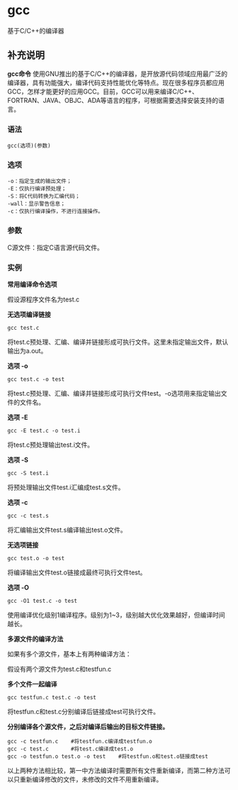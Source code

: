 gcc
===

基于C/C++的编译器

## 补充说明

**gcc命令** 使用GNU推出的基于C/C++的编译器，是开放源代码领域应用最广泛的编译器，具有功能强大，编译代码支持性能优化等特点。现在很多程序员都应用GCC，怎样才能更好的应用GCC。目前，GCC可以用来编译C/C++、FORTRAN、JAVA、OBJC、ADA等语言的程序，可根据需要选择安装支持的语言。

###  语法

```shell
gcc(选项)(参数)
```

###  选项

```shell
-o：指定生成的输出文件；
-E：仅执行编译预处理；
-S：将C代码转换为汇编代码；
-wall：显示警告信息；
-c：仅执行编译操作，不进行连接操作。
```

###  参数

C源文件：指定C语言源代码文件。

###  实例

**常用编译命令选项** 

假设源程序文件名为test.c

**无选项编译链接** 

```shell
gcc test.c
```

将test.c预处理、汇编、编译并链接形成可执行文件。这里未指定输出文件，默认输出为a.out。

**选项 -o** 

```shell
gcc test.c -o test
```

将test.c预处理、汇编、编译并链接形成可执行文件test。-o选项用来指定输出文件的文件名。

**选项 -E** 

```shell
gcc -E test.c -o test.i
```

将test.c预处理输出test.i文件。

**选项 -S** 

```shell
gcc -S test.i
```

将预处理输出文件test.i汇编成test.s文件。

**选项 -c** 

```shell
gcc -c test.s
```

将汇编输出文件test.s编译输出test.o文件。

**无选项链接** 

```shell
gcc test.o -o test
```

将编译输出文件test.o链接成最终可执行文件test。

**选项 -O** 

```shell
gcc -O1 test.c -o test
```

使用编译优化级别1编译程序。级别为1~3，级别越大优化效果越好，但编译时间越长。

**多源文件的编译方法** 

如果有多个源文件，基本上有两种编译方法：

假设有两个源文件为test.c和testfun.c

**多个文件一起编译** 

```shell
gcc testfun.c test.c -o test
```

将testfun.c和test.c分别编译后链接成test可执行文件。

**分别编译各个源文件，之后对编译后输出的目标文件链接。** 

```shell
gcc -c testfun.c    #将testfun.c编译成testfun.o
gcc -c test.c       #将test.c编译成test.o
gcc -o testfun.o test.o -o test    #将testfun.o和test.o链接成test
```

以上两种方法相比较，第一中方法编译时需要所有文件重新编译，而第二种方法可以只重新编译修改的文件，未修改的文件不用重新编译。


<!-- Linux命令行搜索引擎：https://github.com/wsdo/linux-complete-guide.git -->
